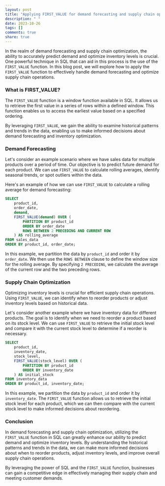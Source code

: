 ```yaml
---
layout: post
title: "Applying FIRST_VALUE for demand forecasting and supply chain optimization in SQL"
description: " "
date: 2023-10-26
tags: []
comments: true
share: true
---
```


In the realm of demand forecasting and supply chain optimization, the ability to accurately predict demand and optimize inventory levels is crucial. One powerful technique in SQL that can aid in this process is the use of the `FIRST_VALUE` function. In this blog post, we will explore how to apply the `FIRST_VALUE` function to effectively handle demand forecasting and optimize supply chain operations.

### What is FIRST_VALUE?

The `FIRST_VALUE` function is a window function available in SQL. It allows us to retrieve the first value in a series of rows within a defined window. This function enables us to access the earliest value based on a specified ordering.

By leveraging `FIRST_VALUE`, we gain the ability to examine historical patterns and trends in the data, enabling us to make informed decisions about demand forecasting and inventory optimization.

### Demand Forecasting

Let's consider an example scenario where we have sales data for multiple products over a period of time. Our objective is to predict future demand for each product. We can use `FIRST_VALUE` to calculate rolling averages, identify seasonal trends, or spot outliers within the data.

Here's an example of how we can use `FIRST_VALUE` to calculate a rolling average for demand forecasting:

```sql
SELECT 
    product_id,
    order_date,
    demand,
    FIRST_VALUE(demand) OVER (
        PARTITION BY product_id
        ORDER BY order_date
        ROWS BETWEEN 2 PRECEDING AND CURRENT ROW
    ) AS rolling_average
FROM sales_data
ORDER BY product_id, order_date;
```

In this example, we partition the data by `product_id` and order it by `order_date`. We then use the `ROWS BETWEEN` clause to define the window size for the rolling average. By specifying `2 PRECEDING`, we calculate the average of the current row and the two preceding rows.

### Supply Chain Optimization

Optimizing inventory levels is crucial for efficient supply chain operations. Using `FIRST_VALUE`, we can identify when to reorder products or adjust inventory levels based on historical data.

Let's consider another example where we have inventory data for different products. The goal is to identify when we need to reorder a product based on its stock level. We can use `FIRST_VALUE` to retrieve the initial stock level and compare it with the current stock level to determine if a reorder is necessary.

```sql
SELECT 
    product_id,
    inventory_date,
    stock_level,
    FIRST_VALUE(stock_level) OVER (
        PARTITION BY product_id
        ORDER BY inventory_date
    ) AS initial_stock
FROM inventory_data
ORDER BY product_id, inventory_date;
```

In this example, we partition the data by `product_id` and order it by `inventory_date`. The `FIRST_VALUE` function allows us to retrieve the initial stock level for each product, which we can then compare with the current stock level to make informed decisions about reordering.

### Conclusion

In demand forecasting and supply chain optimization, utilizing the `FIRST_VALUE` function in SQL can greatly enhance our ability to predict demand and optimize inventory levels. By understanding the historical patterns and trends in the data, we can make more informed decisions about when to reorder products, adjust inventory levels, and improve overall supply chain operations.

By leveraging the power of SQL and the `FIRST_VALUE` function, businesses can gain a competitive edge in effectively managing their supply chain and meeting customer demands.